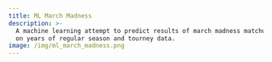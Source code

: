 ```yaml
---
title: ML March Madness
description: >-
  A machine learning attempt to predict results of march madness matchups, based
  on years of regular season and tourney data.
image: /img/ml_march_madness.png
---
```


